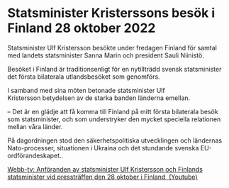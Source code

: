# Statsminister Kristerssons besök i Finland 28 oktober 2022

Statsminister Ulf Kristersson besökte under fredagen Finland för samtal med landets statsminister Sanna Marin och president Sauli Niinistö.


Besöket i Finland är traditionsenligt för en nytillträdd svensk statsminister det första bilaterala utlandsbesöket som genomförs.

I samband med sina möten betonade statsminister Ulf Kristersson betydelsen av de starka banden länderna emellan.

– Det är en glädje att få komma till Finland på mitt första bilaterala besök som statsminister, och som understryker den mycket speciella relationen mellan våra länder.

På dagordningen stod den säkerhetspolitiska utvecklingen och ländernas Nato\-processer, situationen i Ukraina och det stundande svenska EU\-ordförandeskapet..

[Webb\-tv: Anföranden av statsminister Ulf Kristersson och Finlands statsminister vid pressträffen den 28 oktober i Finland  (Youtube)](https://www.youtube.com/watch?v=2QQOobGWziw "Statsminister Kristerssons besök i Finland")
